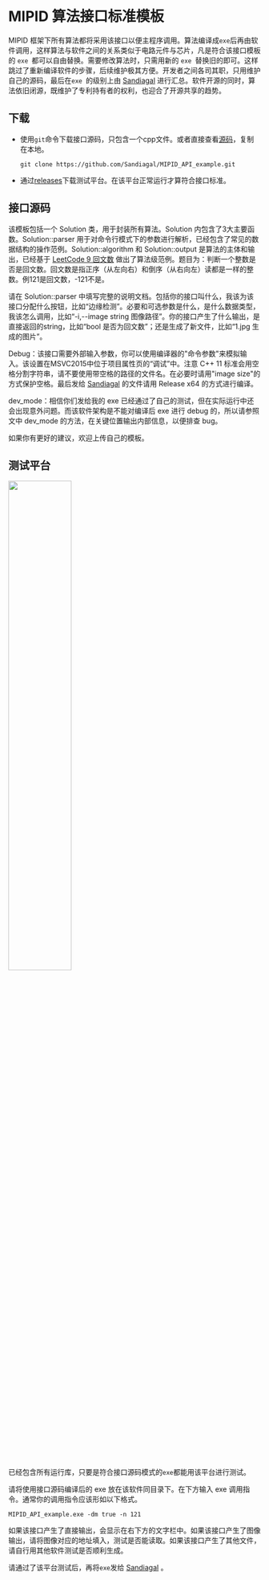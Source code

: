 # MIPID 算法接口标准模板

MIPID 框架下所有算法都将采用该接口以便主程序调用。算法编译成`exe`后再由软件调用，这样算法与软件之间的关系类似于电路元件与芯片，凡是符合该接口模板的 `exe `都可以自由替换。需要修改算法时，只需用新的 `exe `替换旧的即可。这样跳过了重新编译软件的步骤，后续维护极其方便。开发者之间各司其职，只用维护自己的源码，最后在`exe `的级别上由 [Sandiagal](https://github.com/Sandiagal) 进行汇总。软件开源的同时，算法依旧闭源，既维护了专利持有者的权利，也迎合了开源共享的趋势。

## 下载

- 使用`git`命令下载接口源码，只包含一个cpp文件。或者直接查看[源码](https://github.com/Sandiagal/MIPID_API_example/blob/master/MIPID_API_example.cpp)，复制在本地。

    ```shell
    git clone https://github.com/Sandiagal/MIPID_API_example.git
    ```
- 通过[releases](https://github.com/Sandiagal/MIPID_API_example/releases)下载测试平台。在该平台正常运行才算符合接口标准。


## 接口源码

该模板包括一个 Solution 类，用于封装所有算法。Solution 内包含了3大主要函数。Solution::parser 用于对命令行模式下的参数进行解析，已经包含了常见的数据结构的操作范例。Solution::algorithm 和 Solution::output 是算法的主体和输出，已经基于 [LeetCode 9 回文数](https://leetcode-cn.com/problems/palindrome-number/description/) 做出了算法级范例。题目为：判断一个整数是否是回文数。回文数是指正序（从左向右）和倒序（从右向左）读都是一样的整数。例121是回文数，-121不是。

请在 Solution::parser 中填写完整的说明文档。包括你的接口叫什么，我该为该接口分配什么按钮，比如“边缘检测”。必要和可选参数是什么，是什么数据类型，我该怎么调用，比如“-i,--image string 图像路径”。你的接口产生了什么输出，是直接返回的string，比如“bool 是否为回文数”；还是生成了新文件，比如“1.jpg 生成的图片”。

Debug：该接口需要外部输入参数，你可以使用编译器的"命令参数"来模拟输入。该设置在MSVC2015中位于项目属性页的“调试”中。注意 C++ 11 标准会用空格分割字符串，请不要使用带空格的路径的文件名。在必要时请用"image size"的方式保护空格。最后发给 [Sandiagal](https://github.com/Sandiagal) 的文件请用 Release x64 的方式进行编译。

dev_mode：相信你们发给我的 exe 已经通过了自己的测试，但在实际运行中还会出现意外问题。而该软件架构是不能对编译后 exe 进行 debug 的，所以请参照文中 dev_mode 的方法，在关键位置输出内部信息，以便排查 bug。

如果你有更好的建议，欢迎上传自己的模板。

## 测试平台

<img src="https://raw.githubusercontent.com/Sandiagal/MIPID_API_example/master/images/example.png" width="50%" >

已经包含所有运行库，只要是符合接口源码模式的`exe`都能用该平台进行测试。

请将使用接口源码编译后的 exe 放在该软件同目录下。在下方输入 exe 调用指令。通常你的调用指令应该形如以下格式。

```shell
MIPID_API_example.exe -dm true -n 121
```

如果该接口产生了直接输出，会显示在右下方的文字栏中。如果该接口产生了图像输出，请将图像对应的地址填入，测试是否能读取。如果该接口产生了其他文件，请自行用其他软件测试是否顺利生成。

请通过了该平台测试后，再将`exe`发给 [Sandiagal](https://github.com/Sandiagal) 。
